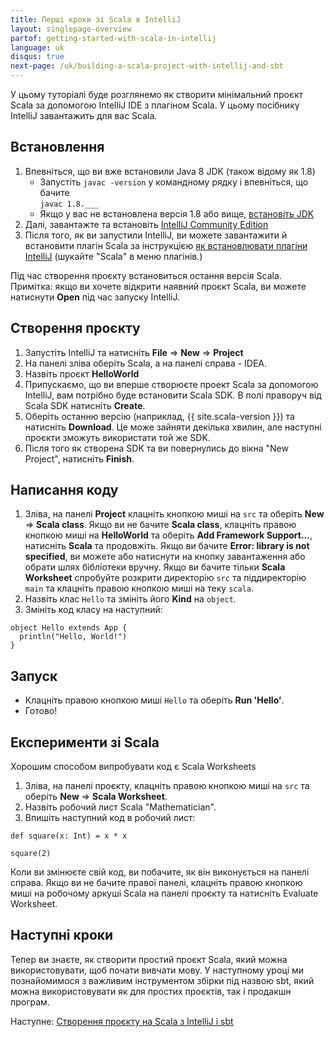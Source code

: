 ```yaml
---
title: Перші кроки зі Scala в IntelliJ
layout: singlepage-overview
partof: getting-started-with-scala-in-intellij
language: uk
disqus: true
next-page: /uk/building-a-scala-project-with-intellij-and-sbt
---
```


У цьому туторіалі буде розглянемо як створити мінімальний проєкт Scala за допомогою IntelliJ IDE з плагіном Scala. 
У цьому посібнику IntelliJ завантажить для вас Scala.

## Встановлення
1. Впевніться, що ви вже встановили Java 8 JDK (також відому як 1.8)
    * Запустіть `javac -version` у командному рядку і впевніться, що бачите  
   `javac 1.8.___`
   * Якщо у вас не встановлена версія 1.8 або вище, [встановіть JDK](https://www.oracle.com/technetwork/java/javase/downloads/jdk8-downloads-2133151.html)
1. Далі, завантажте та встановіть [IntelliJ Community Edition](https://www.jetbrains.com/idea/download/)
1. Після того, як ви запустили IntelliJ, ви можете завантажити й встановити плагін Scala за інструкцією 
[як встановлювати плагіни IntelliJ](https://www.jetbrains.com/help/idea/installing-updating-and-uninstalling-repository-plugins.html) (шукайте "Scala" в меню плагінів.)

Під час створення проєкту встановиться остання версія Scala.
Примітка: якщо ви хочете відкрити наявний проєкт Scala, ви можете натиснути **Open** під час запуску IntelliJ.

## Створення проєкту
1. Запустіть IntelliJ та натисніть **File** => **New** => **Project**
1. На панелі зліва оберіть Scala, а на панелі справа - IDEA.
1. Назвіть проєкт **HelloWorld**
1. Припускаємо, що ви вперше створюєте проект Scala за допомогою IntelliJ,
   вам потрібно буде встановити Scala SDK. В полі праворуч від Scala SDK натисніть **Create**.
1. Оберіть останню версію (наприклад, {{ site.scala-version }}) та натисніть **Download**. Це може зайняти декілька хвилин, але наступні проєкти зможуть використати той же SDK.
1. Після того як створена SDK та ви повернулись до вікна "New Project", натисніть **Finish**.


## Написання коду

1. Зліва, на панелі **Project** клацніть кнопкою миші на `src` та оберіть **New** => **Scala class**.
   Якщо ви не бачите **Scala class**, клацніть правою кнопкою миші на **HelloWorld** та оберіть **Add Framework Support...**, натисніть **Scala** та продовжіть. 
   Якщо ви бачите **Error: library is not specified**, ви можете або натиснути на кнопку завантаження або обрати шлях бібліотеки вручну. 
   Якщо ви бачите тільки **Scala Worksheet** спробуйте розкрити директорію `src` та піддиректорію `main` та клацніть правою кнопкою миші на теку `scala`.
1. Назвіть клас `Hello` та змініть його **Kind** на `object`.
1. Змініть код класу на наступний:

```
object Hello extends App {
  println("Hello, World!")
}
```

## Запуск
* Клацніть правою кнопкою миші `Hello` та оберіть **Run 'Hello'**.
* Готово!

## Експерименти зі Scala
Хорошим способом випробувати код є Scala Worksheets

1. Зліва, на панелі проєкту, клацніть правою кнопкою миші на `src` та оберіть **New** => **Scala Worksheet**.
2. Назвіть робочий лист Scala "Mathematician".
3. Впишіть наступний код в робочий лист:

```
def square(x: Int) = x * x

square(2)
```

Коли ви змінюєте свій код, ви побачите, як він виконується на панелі справа.
Якщо ви не бачите правої панелі, клацніть правою кнопкою миші на робочому аркуші Scala на панелі проєкту та натисніть Evaluate Worksheet.


## Наступні кроки

Тепер ви знаєте, як створити простий проєкт Scala, який можна використовувати,
щоб почати вивчати мову. У наступному уроці ми познайомимося з важливим інструментом збірки під назвою sbt, 
який можна використовувати як для простих проєктів, так і продакшн програм.

Наступне: [Створення проєкту на Scala з IntelliJ і sbt](building-a-scala-project-with-intellij-and-sbt.html)
